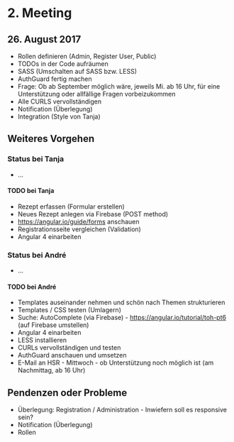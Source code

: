 # 2. Meeting

## 26. August 2017

- Rollen definieren (Admin, Register User, Public)
- TODOs in der Code aufräumen
- SASS (Umschalten auf SASS bzw. LESS)
- AuthGuard fertig machen
- Frage: Ob ab September möglich wäre, jeweils Mi. ab 16 Uhr, für eine Unterstützung oder allfällige Fragen vorbeizukommen
- Alle CURLS vervollständigen
- Notification (Überlegung)
- Integration (Style von Tanja)

## Weiteres Vorgehen

### Status bei Tanja

- ...

#### TODO bei Tanja

- Rezept erfassen (Formular erstellen)
- Neues Rezept anlegen via Firebase (POST method)
- https://angular.io/guide/forms anschauen
- Registrationsseite vergleichen (Validation)
- Angular 4 einarbeiten

### Status bei André

- ...

#### TODO bei André

- Templates auseinander nehmen und schön nach Themen strukturieren
- Templates / CSS testen (Umlagern)
- Suche: AutoComplete (via Firebase) - https://angular.io/tutorial/toh-pt6 (auf Firebase umstellen)
- Angular 4 einarbeiten
- LESS installieren
- CURLs vervollständigen und testen
- AuthGuard anschauen und umsetzen
- E-Mail an HSR - Mittwoch - ob Unterstützung noch möglich ist (am Nachmittag, ab 16 Uhr)

## Pendenzen oder Probleme

- Überlegung: Registration / Administration - Inwiefern soll es responsive sein?
- Notification (Überlegung)
- Rollen

